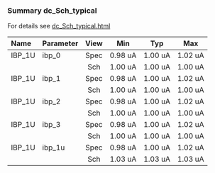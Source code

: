 ### Summary dc_Sch_typical

For details see <a href='dc_Sch_typical.html'>dc_Sch_typical.html</a>

|**Name**|**Parameter**|**View**|**Min** | **Typ** | **Max**|
|:---|:---|:---:|:---:|:---:|:---:|
|IBP_1U|ibp\_0 | Spec | 0.98 uA | 1.00 uA | 1.02 uA |
| | | Sch|1.00 uA | 1.00 uA | 1.00 uA |
|IBP_1U|ibp\_1 | Spec | 0.98 uA | 1.00 uA | 1.02 uA |
| | | Sch|1.00 uA | 1.00 uA | 1.00 uA |
|IBP_1U|ibp\_2 | Spec | 0.98 uA | 1.00 uA | 1.02 uA |
| | | Sch|1.00 uA | 1.00 uA | 1.00 uA |
|IBP_1U|ibp\_3 | Spec | 0.98 uA | 1.00 uA | 1.02 uA |
| | | Sch|1.00 uA | 1.00 uA | 1.00 uA |
|IBP_1U|ibp\_1u | Spec | 0.98 uA | 1.00 uA | 1.02 uA |
| | | Sch|1.03 uA | 1.03 uA | 1.03 uA |
